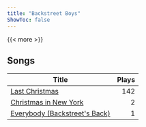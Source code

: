 ```yaml
---
title: "Backstreet Boys"
ShowToc: false
---
```


{{< more >}}

## Songs
Title | Plays 
----- | -----: 
[Last Christmas](/songs/last-christmas) | 142
[Christmas in New York](/songs/christmas-in-new-york) | 2
[Everybody (Backstreet's Back)](/songs/everybody-backstreets-back) | 1

